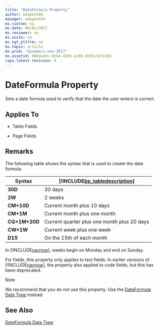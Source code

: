 ```yaml
---
title: "DateFormula Property"
author: edupont04
manager: edupont04
ms.custom: na
ms.date: 06/01/2017
ms.reviewer: na
ms.suite: na
ms.tgt_pltfrm: na
ms.topic: article
ms.prod: "dynamics-nav-2017"
ms.assetid: d6bda43c-b5b4-4243-ac85-4b55cd2fe202
caps.latest.revision: 9
---
```

# DateFormula Property
Sets a date formula used to verify that the date the user enters is correct.  

## Applies To  

-   Table Fields  

-   Page Fields  

## Remarks  
 The following table shows the syntax that is used to create the date formula.  

|Syntax|[!INCLUDE[bp_tabledescription](includes/bp_tabledescription_md.md)]|  
|------------|---------------------------------------|  
|**30D**|30 days|  
|**2W**|2 weeks|  
|**CM+10D**|Current month plus 10 days|  
|**CM+1M**|Current month plus one month|  
|**CQ+1M+20D**|Current quarter plus one month plus 20 days|  
|**CW+1W**|Current week plus one week|  
|**D15**|On the 15th of each month|  

 In [!INCLUDE[navnow](includes/navnow_md.md)], weeks begin on Monday and end on Sunday.  

 For fields, this property only applies to text fields. In earlier versions of [!INCLUDE[navnow](includes/navnow_md.md)], the property also applied to code fields, but this has been deprecated.

> [!NOTE]  
>  We recommend that you do not use this property. Use the [DateFormula Data Type](DateFormula-Data-Type.md) instead.  

## See Also  
 [DateFormula Data Type](DateFormula-Data-Type.md)
